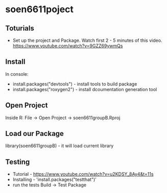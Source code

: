 # soen6611poject

## Toturials
 - Set up the project and Package.  Watch first 2 - 5 minutes of this video. https://www.youtube.com/watch?v=9GZZ69ywmQs

## Install
In console:
- install.packages("devtools")  - install tools to build package
- install.packages("roxygen2")  - install dcoumentation generation tool

## Open Project
Inside R: File -> Open Project -> soen6611groupB.Rproj

## Load our Package
library(soen6611groupB) - it will load current library

## Testing
- Tutorial - https://www.youtube.com/watch?v=u2KDSY_8Ay4&t=11s
- Installing - 'install.packages("testthat")'
- run the tests Build -> Test Package
